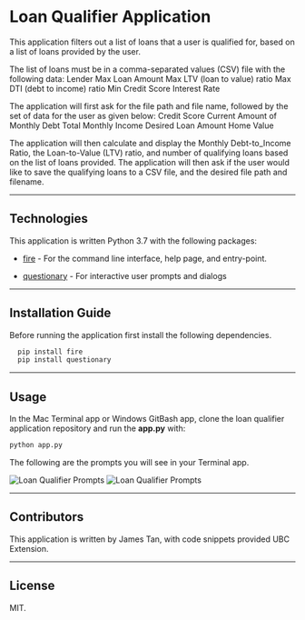 # Loan Qualifier Application

This application filters out a list of loans that a user is qualified for, based on a list of loans provided by the user.

The list of loans must be in a comma-separated values (CSV) file with the following data:
    Lender
    Max Loan Amount
    Max LTV (loan to value) ratio
    Max DTI (debt to income) ratio
    Min Credit Score
    Interest Rate

The application will first ask for the file path and file name, followed by the set of data for the user as given below:
     Credit Score
     Current Amount of Monthly Debt
     Total Monthly Income
     Desired Loan Amount
     Home Value

The application will then calculate and display the Monthly Debt-to_Income Ratio, the Loan-to-Value (LTV) ratio, and number of qualifying loans based on the list of loans provided. The application will then ask if the user would like to save the qualifying loans to a CSV file, and the desired file path and filename.


---

## Technologies

This application is written Python 3.7 with the following packages:

* [fire](https://github.com/google/python-fire) - For the command line interface, help page, and entry-point.

* [questionary](https://github.com/tmbo/questionary) - For interactive user prompts and dialogs

---

## Installation Guide

Before running the application first install the following dependencies.

```python
  pip install fire
  pip install questionary
```

---

## Usage

In the Mac Terminal app or Windows GitBash app, clone the loan qualifier application repository and run the **app.py** with:

```python
python app.py
```

The following are the prompts you will see in your Terminal app.

![Loan Qualifier Prompts](Images/loan_qualifier_1.png)
![Loan Qualifier Prompts](Images/loan_qualifier_2.png)

---

## Contributors

This application is written by James Tan, with code snippets provided UBC Extension.

---

## License

MIT.

